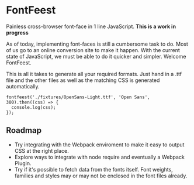 FontFeest
=========

Painless cross-browser font-face in 1 line JavaScript. **This is a work in progress**

As of today, implementing font-faces is still a cumbersome task to do. Most of us go to an online conversion site to make it happen. With the current state of JavaScript, we must be able to do it quicker and simpler. Welcome FontFeest.

This is all it takes to generate all your required formats. Just hand in a .ttf file and the other files as well as the matching CSS is generated automatically.

```
fontfeest('./fixtures/OpenSans-Light.ttf', 'Open Sans', 300).then((css) => {
  console.log(css);
});
```

## Roadmap

* Try integrating with the Webpack enviroment to make it easy to output CSS at the right place.
* Explore ways to integrate with node require and eventually a Webpack Plugin.
* Try if it's possible to fetch data from the fonts itself. Font weights, families and styles may or may not be enclosed in the font files already.
